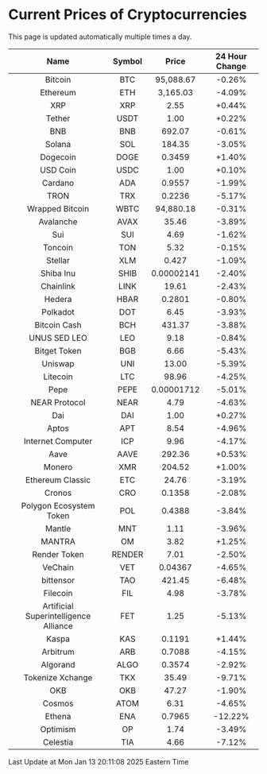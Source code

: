 # Current Prices of Cryptocurrencies
This page is updated automatically multiple times a day.

| Name | Symbol | Price | 24 Hour Change |
| :---: |:---:| :---: | :---: |
| Bitcoin | BTC | 95,088.67 | -0.26% |
| Ethereum | ETH | 3,165.03 | -4.09% |
| XRP | XRP | 2.55 | +0.44% |
| Tether | USDT | 1.00 | +0.22% |
| BNB | BNB | 692.07 | -0.61% |
| Solana | SOL | 184.35 | -3.05% |
| Dogecoin | DOGE | 0.3459 | +1.40% |
| USD Coin | USDC | 1.00 | +0.10% |
| Cardano | ADA | 0.9557 | -1.99% |
| TRON | TRX | 0.2236 | -5.17% |
| Wrapped Bitcoin | WBTC | 94,880.18 | -0.31% |
| Avalanche | AVAX | 35.46 | -3.89% |
| Sui | SUI | 4.69 | -1.62% |
| Toncoin | TON | 5.32 | -0.15% |
| Stellar | XLM | 0.427 | -1.09% |
| Shiba Inu | SHIB | 0.00002141 | -2.40% |
| Chainlink | LINK | 19.61 | -2.43% |
| Hedera | HBAR | 0.2801 | -0.80% |
| Polkadot | DOT | 6.45 | -3.93% |
| Bitcoin Cash | BCH | 431.37 | -3.88% |
| UNUS SED LEO | LEO | 9.18 | -0.84% |
| Bitget Token | BGB | 6.66 | -5.43% |
| Uniswap | UNI | 13.00 | -5.39% |
| Litecoin | LTC | 98.96 | -4.25% |
| Pepe | PEPE | 0.00001712 | -5.01% |
| NEAR Protocol | NEAR | 4.79 | -4.63% |
| Dai | DAI | 1.00 | +0.27% |
| Aptos | APT | 8.54 | -4.96% |
| Internet Computer | ICP | 9.96 | -4.17% |
| Aave | AAVE | 292.36 | +0.53% |
| Monero | XMR | 204.52 | +1.00% |
| Ethereum Classic | ETC | 24.76 | -3.19% |
| Cronos | CRO | 0.1358 | -2.08% |
| Polygon Ecosystem Token | POL | 0.4388 | -3.84% |
| Mantle | MNT | 1.11 | -3.96% |
| MANTRA | OM | 3.82 | +1.25% |
| Render Token | RENDER | 7.01 | -2.50% |
| VeChain | VET | 0.04367 | -4.65% |
| bittensor | TAO | 421.45 | -6.48% |
| Filecoin | FIL | 4.98 | -3.78% |
| Artificial Superintelligence Alliance | FET | 1.25 | -5.13% |
| Kaspa | KAS | 0.1191 | +1.44% |
| Arbitrum | ARB | 0.7088 | -4.15% |
| Algorand | ALGO | 0.3574 | -2.92% |
| Tokenize Xchange | TKX | 35.49 | -9.71% |
| OKB | OKB | 47.27 | -1.90% |
| Cosmos | ATOM | 6.31 | -4.65% |
| Ethena | ENA | 0.7965 | -12.22% |
| Optimism | OP | 1.74 | -3.49% |
| Celestia | TIA | 4.66 | -7.12% |

Last Update at Mon Jan 13 20:11:08 2025 Eastern Time